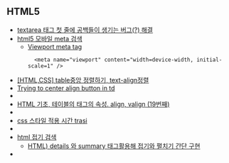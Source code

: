## HTML5
- [ textarea 태그 첫 줄에 공백들이 생기는 버그(?) 해결](https://saem-ee.tistory.com/54)
- [html5 모바일 meta 검색](https://www.google.com/search?q=html5+%EB%AA%A8%EB%B0%94%EC%9D%BC+meta&newwindow=1&sca_esv=ad7fdbf3f67da793&ei=YXSuaMWWLdPe2roPvrafiQw&ved=0ahUKEwiFy-G6_6mPAxVTr1YBHT7bJ8EQ4dUDCBA&uact=5&oq=html5+%EB%AA%A8%EB%B0%94%EC%9D%BC+meta&gs_lp=Egxnd3Mtd2l6LXNlcnAiFGh0bWw1IOuqqOuwlOydvCBtZXRhMgUQIRigATIFECEYoAEyBRAhGKABMgUQIRigATIFECEYoAFI8xFQjgdYlhFwAXgBkAEAmAGXAqABsQaqAQMyLTO4AQPIAQD4AQGYAgSgAsMGwgIKEAAYsAMY1gQYR8ICBBAAGB7CAgUQABjvBcICBBAhGBWYAwCIBgGQBgGSBwUxLjAuM6AH-wuyBwMyLTO4B78GwgcFMC4yLjLIBww&sclient=gws-wiz-serp)
  - [Viewport meta tag](https://developer.mozilla.org/ko/docs/Web/HTML/Guides/Viewport_meta_element)
    ```
      <meta name="viewport" content="width=device-width, initial-scale=1" />
    ```
- [[HTML,CSS] table중앙 정렬하기, text-align정렬](https://wikim.tistory.com/102)
- [Trying to center align button in td](https://stackoverflow.com/questions/22385386/trying-to-center-align-button-in-td/22385466)
- []()
- [HTML 기초, 테이블의 <tr><td><th>태그의 속성. align, valign (19번째)](https://artiroom.tistory.com/entry/HTML-%EA%B8%B0%EC%B4%88-%ED%85%8C%EC%9D%B4%EB%B8%94%EC%9D%98-trtdth%ED%83%9C%EA%B7%B8%EC%9D%98-%EC%86%8D%EC%84%B1-align-valign-19%EB%B2%88%EC%A7%B8)
- []()
- [css 스타일 적용 시간 trasi](https://www.google.com/search?q=css+%EC%8A%A4%ED%83%80%EC%9D%BC+%EC%A0%81%EC%9A%A9+%EC%8B%9C%EA%B0%84+trasi&oq=css+%EC%8A%A4%ED%83%80%EC%9D%BC+%EC%A0%81%EC%9A%A9+%EC%8B%9C%EA%B0%84+trasi+&gs_lcrp=EgZjaHJvbWUyBggAEEUYOTIHCAEQIRigATIHCAIQIRigATIHCAMQIRigAdIBCTI0NDA1ajBqN6gCALACAA&sourceid=chrome&ie=UTF-8)
- []()
- [html 접기 검색](https://www.google.com/search?q=html+%EC%A0%91%EA%B8%B0&oq=html+%EC%A0%91%EA%B8%B0&gs_lcrp=EgZjaHJvbWUyBggAEEUYOTIHCAEQABiABDINCAIQABiDARixAxiABDINCAMQABiDARixAxiABDIHCAQQABiABDIHCAUQABiABDIHCAYQABiABDINCAcQABiDARixAxiABDIHCAgQABiABDIHCAkQABiABNIBCDgxODBqMGo3qAIAsAIA&sourceid=chrome&ie=UTF-8)
  - [HTML) details 와 summary 태그활용해 접기와 펼치기 간단 구현](https://shanepark.tistory.com/298)
- []()